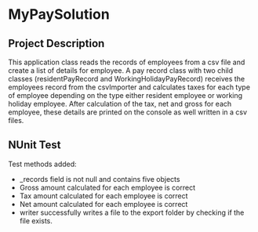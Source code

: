 # MyPaySolution
## Project Description
This application class reads the records of employees from a csv file and create a list of details for employee. A pay record class  with two child classes (residentPayRecord and WorkingHolidayPayRecord) receives the employees record from the csvImporter and calculates taxes for each type of employee depending on the type either resident employee or working holiday employee. After calculation of the tax, net and gross for each employee, these details are printed on the console as well written in a csv files.
## NUnit Test
Test methods added:
- _records field is not null and contains five objects
-	Gross amount calculated for each employee is correct
-	Tax amount calculated for each employee is correct
-	Net amount calculated for each employee is correct
-	writer successfully writes a file to the export folder by checking if the file exists.
